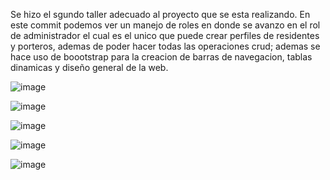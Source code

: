 Se hizo el sgundo taller adecuado al proyecto que se esta realizando. 
En este commit podemos ver un manejo de roles en donde se avanzo en el rol de administrador
el cual es el unico que puede crear perfiles de residentes y porteros, ademas de poder
hacer todas las operaciones crud; ademas se hace uso de boootstrap 
para la creacion de barras de navegacion, tablas dinamicas y diseño general de la web.

![image](https://github.com/user-attachments/assets/3b0aa7db-256a-445c-8bcb-78ff2e732a2e)


![image](https://github.com/user-attachments/assets/8abebc3a-53a9-4ddd-b4fa-a8648ecef60e)


![image](https://github.com/user-attachments/assets/4594892f-a15a-4be4-a035-b5f78d72b873)


![image](https://github.com/user-attachments/assets/5bbdb337-38e4-46eb-8cf8-7ca03d3801a8)



![image](https://github.com/user-attachments/assets/4e37a4ac-4c3c-46fd-a1bd-c666a2474b1c)

